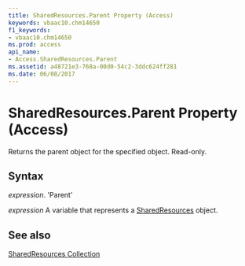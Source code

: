 ```yaml
---
title: SharedResources.Parent Property (Access)
keywords: vbaac10.chm14650
f1_keywords:
- vbaac10.chm14650
ms.prod: access
api_name:
- Access.SharedResources.Parent
ms.assetid: a48721e3-768a-00d0-54c2-3ddc624ff281
ms.date: 06/08/2017
---
```



# SharedResources.Parent Property (Access)

Returns the parent object for the specified object. Read-only.


## Syntax

 _expression_. 'Parent'

 _expression_ A variable that represents a [SharedResources](./Access.SharedResources.md) object.


## See also


[SharedResources Collection](Access.SharedResources.md)

